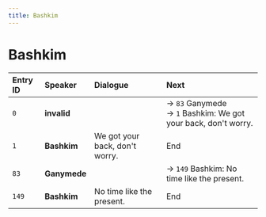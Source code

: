 ```yaml
---
title: Bashkim
---
```


# Bashkim


| Entry ID | Speaker | Dialogue | Next |
| :------- | :------ | :------- | :------------ |
| `0` | **invalid** |  | → `83` Ganymede<br>→ `1` Bashkim: We got your back, don't worry\. |
| `1` | **Bashkim** | We got your back, don't worry\. | End |
| `83` | **Ganymede** |  | → `149` Bashkim: No time like the present\. |
| `149` | **Bashkim** | No time like the present\. | End |
